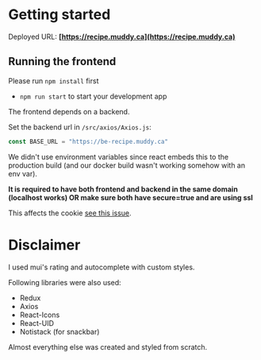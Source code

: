 # Getting started

Deployed URL: 
**[https://recipe.muddy.ca](https://recipe.muddy.ca)**

## Running the frontend

Please run `npm install` first

* `npm run start` to start your development app

The frontend depends on a backend.

Set the backend url in `/src/axios/Axios.js`: 
```js
const BASE_URL = "https://be-recipe.muddy.ca"
```

We didn't use environment variables since react embeds this to the production build (and our docker build wasn't working somehow with an env var).

**It is required to have both frontend and backend in the same domain (localhost works) OR make sure both have secure=true and are using ssl**

This affects the cookie [see this issue](https://stackoverflow.com/questions/67821709/this-set-cookie-didnt-specify-a-samesite-attribute-and-was-default-to-samesi).

# Disclaimer

I used mui's rating and autocomplete with custom styles.

Following libraries were also used:
* Redux
* Axios
* React-Icons
* React-UID
* Notistack (for snackbar)

Almost everything else was created and styled from scratch.
